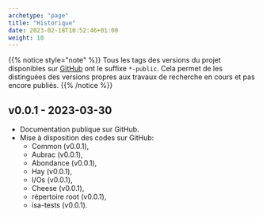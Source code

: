 ```yaml
---
archetype: "page"
title: "Historique"
date: 2023-02-18T10:52:46+01:00
weight: 10
---
```



{{% notice style="note" %}}
Tous les tags des versions du projet disponibles sur [GitHub](https://github.com/herd-ware) ont le suffixe `*-public`.
Cela permet de les distinguées des versions propres aux travaux de recherche en cours et pas encore publiés.
{{% /notice %}}

## v0.0.1 - 2023-03-30
- Documentation publique sur GitHub.
- Mise à disposition des codes sur GitHub:
  - Common (v0.0.1),
  - Aubrac (v0.0.1),
  - Abondance (v0.0.1),
  - Hay (v0.0.1),
  - I/Os (v0.0.1),
  - Cheese (v0.0.1),
  - répertoire root (v0.0.1),
  - isa-tests (v0.0.1).
